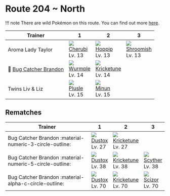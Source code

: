 # Route 204 ~ North

!!! note
    There are wild Pokémon on this route. You can find out more [here](../../wild_pokemon/route_204__north/).


Trainer                                    | 1                               | 2                                  | 3
---                                        | ---                             | ---                                | ---
Aroma Lady Taylor                          | ![][420]<br>[Cherubi]<br>Lv. 13 | ![][187]<br>[Hoppip]<br>Lv. 13     | ![][285]<br>[Shroomish]<br>Lv. 13
:repeat: [Bug Catcher Brandon](#rematches) | ![][265]<br>[Wurmple]<br>Lv. 14 | ![][402]<br>[Kricketune]<br>Lv. 14 | &nbsp;
Twins Liv & Liz                            | ![][311]<br>[Plusle]<br>Lv. 15  | ![][312]<br>[Minun]<br>Lv. 15      | &nbsp;

## Rematches

Trainer                                                 | 1                              | 2                                  | 3
---                                                     | ---                            | ---                                | ---
Bug Catcher Brandon :material-numeric-3-circle-outline: | ![][269]<br>[Dustox]<br>Lv. 27 | ![][402]<br>[Kricketune]<br>Lv. 27 | &nbsp;
Bug Catcher Brandon :material-numeric-5-circle-outline: | ![][269]<br>[Dustox]<br>Lv. 38 | ![][402]<br>[Kricketune]<br>Lv. 38 | ![][123]<br>[Scyther]<br>Lv. 38
Bug Catcher Brandon :material-alpha-c-circle-outline:   | ![][269]<br>[Dustox]<br>Lv. 70 | ![][402]<br>[Kricketune]<br>Lv. 70 | ![][212]<br>[Scizor]<br>Lv. 70

[Scyther]: ../../pokemons/123/
[Hoppip]: ../../pokemons/187/
[Scizor]: ../../pokemons/212/
[Wurmple]: ../../pokemons/265/
[Dustox]: ../../pokemons/269/
[Shroomish]: ../../pokemons/285/
[Plusle]: ../../pokemons/311/
[Minun]: ../../pokemons/312/
[Kricketune]: ../../pokemons/402/
[Cherubi]: ../../pokemons/420/
[123]: ../img/pokemon/123.png
[187]: ../img/pokemon/187.png
[212]: ../img/pokemon/212.png
[265]: ../img/pokemon/265.png
[269]: ../img/pokemon/269.png
[285]: ../img/pokemon/285.png
[311]: ../img/pokemon/311.png
[312]: ../img/pokemon/312.png
[402]: ../img/pokemon/402.png
[420]: ../img/pokemon/420.png
